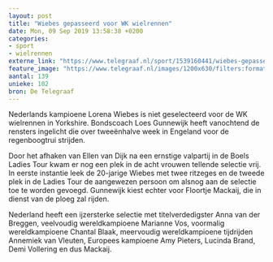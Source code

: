 ```yaml
---
layout: post
title: "Wiebes gepasseerd voor WK wielrennen"
date: Mon, 09 Sep 2019 13:58:38 +0200
categories: 
- sport 
- wielrennen 
externe_link: "https://www.telegraaf.nl/sport/1539160441/wiebes-gepasseerd-voor-wk-wielrennen"
feature_image: "https://www.telegraaf.nl/images/1200x630/filters:format(jpeg):quality(80)/cdn-kiosk-api.telegraaf.nl/28e5d85c-d2f9-11e9-9773-0255c322e81b.jpg"
aantal: 139
unieke: 102
bron: De Telegraaf
---
```


<p class="intro">Nederlands kampioene Lorena Wiebes is niet geselecteerd voor de WK wielrennen in Yorkshire. Bondscoach Loes Gunnewijk heeft vanochtend de rensters ingelicht die over tweeënhalve week in Engeland voor de regenboogtrui strijden.</p> <p>Door het afhaken van Ellen van Dijk na een ernstige valpartij in de Boels Ladies Tour kwam er nog een plek in de acht vrouwen tellende selectie vrij. In eerste instantie leek de 20-jarige Wiebes met twee ritzeges en de tweede plek in de Ladies Tour de aangewezen persoon om alsnog aan de selectie toe te worden gevoegd. Gunnewijk kiest echter voor Floortje Mackaij, die in dienst van de ploeg zal rijden.</p><p>Nederland heeft een ijzersterke selectie met titelverdedigster Anna van der Breggen, veelvoudig wereldkampioene Marianne Vos, voormalig wereldkampioene Chantal Blaak, meervoudig wereldkampioene tijdrijden Annemiek van Vleuten, Europees kampioene Amy Pieters, Lucinda Brand, Demi Vollering en dus Mackaij.</p>
